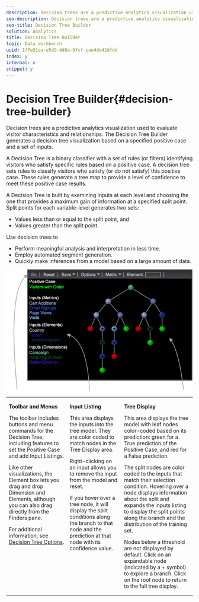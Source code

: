 ```yaml
---
description: Decision trees are a predictive analytics visualization used to evaluate visitor characteristics and relationships. The Decision Tree Builder generates a decision tree visualization based on a specified positive case and a set of inputs.
seo-description: Decision trees are a predictive analytics visualization used to evaluate visitor characteristics and relationships. The Decision Tree Builder generates a decision tree visualization based on a specified positive case and a set of inputs.
seo-title: Decision Tree Builder
solution: Analytics
title: Decision Tree Builder
topic: Data workbench
uuid: 1f7e91ea-e5d9-4d8e-9fcf-cae4de42dfdd
index: y
internal: n
snippet: y
---
```


# Decision Tree Builder{#decision-tree-builder}

Decision trees are a predictive analytics visualization used to evaluate visitor characteristics and relationships. The Decision Tree Builder generates a decision tree visualization based on a specified positive case and a set of inputs.

A Decision Tree is a binary classifier with a set of rules (or filters) identifying visitors who satisfy specific rules based on a positive case. A decision tree sets rules to classify visitors who satisfy (or do not satisfy) this positive case. These rules generate a tree map to provide a level of confidence to meet these positive case results.

A Decision Tree is built by examining inputs at each level and choosing the one that provides a maximum gain of information at a specified split point. Split points for each variable-level generates two sets:

* Values less than or equal to the split point, and 
* Values greater than the split point.

Use decision trees to

* Perform meaningful analysis and interpretation in less time. 
* Employ automated segment generation. 
* Quickly make inferences from a model based on a large amount of data.

![](assets/decision_tree_parts.png) 

<table id="table_FCC5D63EF8A843D79B2338BD951025EA"> 
 <tbody> 
  <tr> 
   <td colname="col1" valign="top"> <p><b>Toolbar and Menus</b> </p> <p>The toolbar includes buttons and menu commands for the Decision Tree, including features to set the Positive Case and add Input Listings. </p> <p>Like other visualizations, the <span class="uicontrol"> Element</span> box lets you drag and drop Dimension and Elements, although you can also drag directly from the Finders pane. </p> <p>For additional information, see <a href="../../../../home/c-get-started/c-analysis-vis/c-decision-trees/c-decision-trees-menu.md#concept-bfc4e80651a243d3966cc770b205606c" format="dita" scope="local"> Decision Tree Options</a>. </p> </td> 
   <td colname="col2" valign="top"> <p><b>Input Listing</b> </p> <p>This area displays the inputs into the tree model. They are color coded to match nodes in the Tree Display area. </p> <p>Right-clicking on an input allows you to remove the input from the model and reset. </p> <p>If you hover over a tree node, it will display the split conditions along the branch to that node and the prediction at that node with its confidence value. </p> </td> 
   <td colname="col3" valign="top"> <p><b>Tree Display</b> </p> <p>This area displays the tree model with leaf nodes color-coded based on its prediction: green for a True prediction of the Positive Case, and red for a False prediction. </p> <p>The split nodes are color coded to the inputs that match their selection condition. Hovering over a node displays information about the split and expands the inputs listing to display the split points along the branch and the distribution of the training set. </p> <p>Nodes below a threshold are not displayed by default. Click on an expandable node (indicated by a + symbol) to explore a branch. Click on the root node to return to the full tree display. </p> </td> 
  </tr> 
 </tbody> 
</table>

<a id="section_E800327344194A6DBF37F273D8462E2A"></a>

